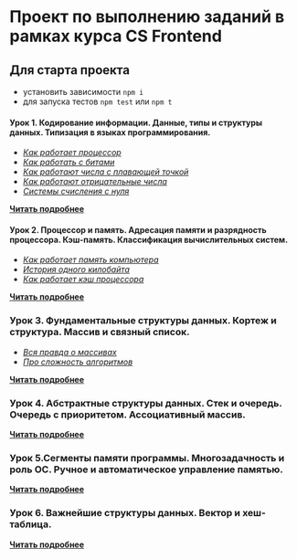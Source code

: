 # Проект по выполнению заданий в рамках курса CS Frontend

## Для старта проекта

- установить зависимости `npm i`
- для запуска тестов `npm test` или `npm t`

#### Урок 1. Кодирование информации. Данные, типы и структуры данных. Типизация в языках программирования.

- _[Как работает процессор](https://www.youtube.com/watch?v=k9wK2FThEsk)_
- _[Как работать с битами](https://www.youtube.com/watch?v=qewavPO6jcA)_
- _[Как работают числа с плавающей точкой](https://www.youtube.com/watch?v=U0U8Ddx4TgE)_
- _[Как работают отрицательные числа](https://www.youtube.com/watch?v=BIYiuy8WWiU)_
- _[Системы счисления с нуля](https://www.youtube.com/watch?v=kG_ipMygRUc)_

**[Читать подробнее](/1-lesson/README.md)**

#### Урок 2. Процессор и память. Адресация памяти и разрядность процессора. Кэш-память. Классификация вычислительных систем.

- _[Как работает память компьютера](https://www.youtube.com/watch?v=Wh22_O8jXVQ)_
- _[История одного килобайта](https://www.youtube.com/watch?v=6n8gALZzBx4)_
- _[Как работает кэш процессора](https://www.youtube.com/watch?v=7n_8cOBpQrg)_

**[Читать подробнее](/2-lesson/README.md)**

### Урок 3. Фундаментальные структуры данных. Кортеж и структура. Массив и связный список.

- _[Вся правда о массивах](https://www.youtube.com/watch?v=47_LhSf-ago)_
- _[Про сложность алгоритмов](https://www.youtube.com/watch?v=cXCuXNwzdfY)_

**[Читать подробнее](/3-lesson/README.md)**

### Урок 4. Абстрактные структуры данных. Стек и очередь. Очередь с приоритетом. Ассоциативный массив.

**[Читать подробнее](/4-lesson/README.md)**

### Урок 5.Сегменты памяти программы. Многозадачность и роль ОС. Ручное и автоматическое управление памятью.

**[Читать подробнее](/5-lesson/README.md)**

### Урок 6. Важнейшие структуры данных. Вектор и хеш-таблица.

**[Читать подробнее](/6-lesson/README.md)**
